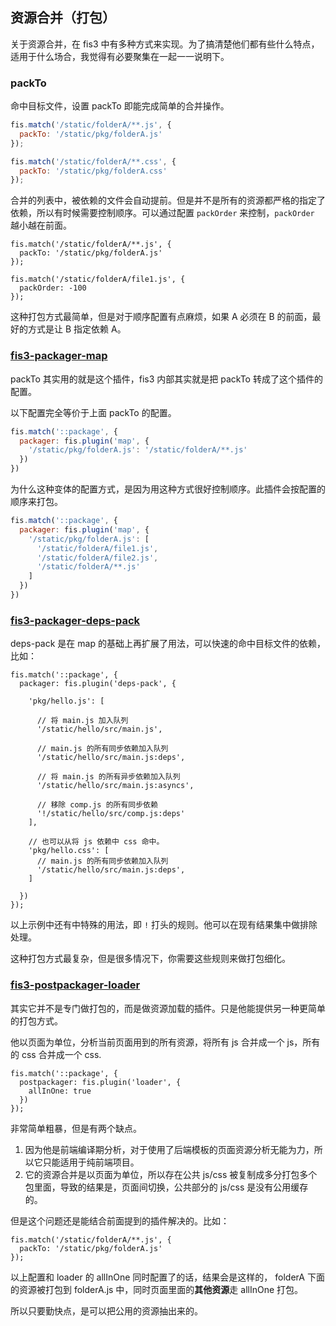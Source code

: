 ## 资源合并（打包）

关于资源合并，在 fis3 中有多种方式来实现。为了搞清楚他们都有些什么特点，适用于什么场合，我觉得有必要聚集在一起一一说明下。


### packTo

命中目标文件，设置 packTo 即能完成简单的合并操作。

```js
fis.match('/static/folderA/**.js', {
  packTo: '/static/pkg/folderA.js'
});

fis.match('/static/folderA/**.css', {
  packTo: '/static/pkg/folderA.css'
});
```

合并的列表中，被依赖的文件会自动提前。但是并不是所有的资源都严格的指定了依赖，所以有时候需要控制顺序。可以通过配置 `packOrder` 来控制，`packOrder` 越小越在前面。

```
fis.match('/static/folderA/**.js', {
  packTo: '/static/pkg/folderA.js'
});

fis.match('/static/folderA/file1.js', {
  packOrder: -100
});
```

这种打包方式最简单，但是对于顺序配置有点麻烦，如果 A 必须在 B 的前面，最好的方式是让 B 指定依赖 A。

### [fis3-packager-map](https://github.com/fex-team/fis3-packager-map)

packTo 其实用的就是这个插件，fis3 内部其实就是把 packTo 转成了这个插件的配置。

以下配置完全等价于上面 packTo 的配置。

```js
fis.match('::package', {
  packager: fis.plugin('map', {
    '/static/pkg/folderA.js': '/static/folderA/**.js'
  })
})
```

为什么这种变体的配置方式，是因为用这种方式很好控制顺序。此插件会按配置的顺序来打包。

```js
fis.match('::package', {
  packager: fis.plugin('map', {
    '/static/pkg/folderA.js': [
      '/static/folderA/file1.js',
      '/static/folderA/file2.js',
      '/static/folderA/**.js'
    ]
  })
})
```

### [fis3-packager-deps-pack](https://github.com/fex-team/fis3-packager-deps-pack)

deps-pack 是在 map 的基础上再扩展了用法，可以快速的命中目标文件的依赖，比如：

```
fis.match('::package', {
  packager: fis.plugin('deps-pack', {

    'pkg/hello.js': [

      // 将 main.js 加入队列
      '/static/hello/src/main.js',

      // main.js 的所有同步依赖加入队列
      '/static/hello/src/main.js:deps',

      // 将 main.js 的所有异步依赖加入队列
      '/static/hello/src/main.js:asyncs',

      // 移除 comp.js 的所有同步依赖
      '!/static/hello/src/comp.js:deps'
    ],

    // 也可以从将 js 依赖中 css 命中。
    'pkg/hello.css': [
      // main.js 的所有同步依赖加入队列
      '/static/hello/src/main.js:deps',
    ]

  })
});
```

以上示例中还有中特殊的用法，即 `!` 打头的规则。他可以在现有结果集中做排除处理。

这种打包方式最复杂，但是很多情况下，你需要这些规则来做打包细化。

### [fis3-postpackager-loader](https://github.com/fex-team/fis3-postpackager-loader)

其实它并不是专门做打包的，而是做资源加载的插件。只是他能提供另一种更简单的打包方式。

他以页面为单位，分析当前页面用到的所有资源，将所有 js 合并成一个 js，所有的 css 合并成一个 css.

```
fis.match('::package', {
  postpackager: fis.plugin('loader', {
    allInOne: true
  })
});
```

非常简单粗暴，但是有两个缺点。

1. 因为他是前端编译期分析，对于使用了后端模板的页面资源分析无能为力，所以它只能适用于纯前端项目。
2. 它的资源合并是以页面为单位，所以存在公共 js/css 被复制成多分打包多个包里面，导致的结果是，页面间切换，公共部分的 js/css 是没有公用缓存的。

  但是这个问题还是能结合前面提到的插件解决的。比如：

  ```
  fis.match('/static/folderA/**.js', {
    packTo: '/static/pkg/folderA.js'
  });
  ```

  以上配置和 loader 的 allInOne 同时配置了的话，结果会是这样的， folderA 下面的资源被打包到 folderA.js 中，同时页面里面的**其他资源**走 allInOne 打包。

  所以只要勤快点，是可以把公用的资源抽出来的。


